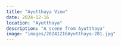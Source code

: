 ```yaml
---
title: "Ayutthaya View"
date: 2024-12-16
location: "Ayutthaya"
description: "A scene from Ayutthaya"
image: "images/20241216Ayutthaya-281.jpg"
---
```

